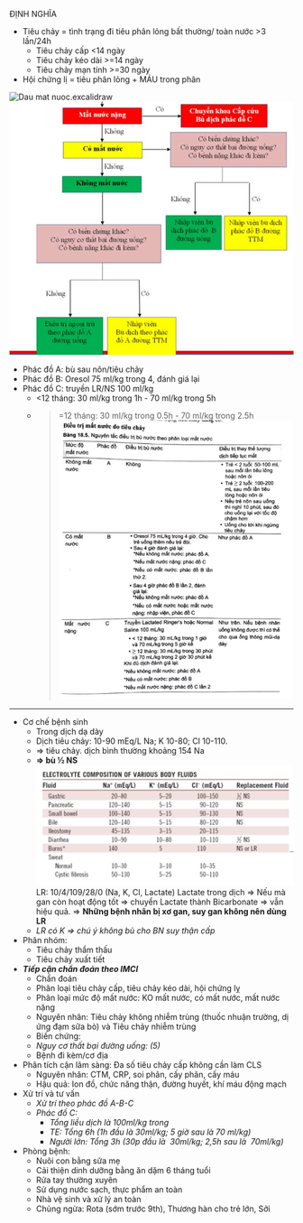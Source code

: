 ĐỊNH NGHĨA
- Tiêu chảy = tình trạng đi tiêu phân lỏng bất thường/ toàn nước >3 lần/24h
	- Tiêu chảy cấp <14 ngày
	- Tiêu chảy kéo dài >=14 ngày
	- Tiêu chảy mạn tính >=30 ngày
- Hội chứng lị = tiêu phân lỏng + MÁU trong phân

![Dau mat nuoc.excalidraw](../../../../../../200%20FILES/203%20Excalidraw/Dau%20mat%20nuoc.svg)
![So do xu tri Tieu chay cap.jpeg](../../../../../200%20Files/image/image/So%20do%20xu%20tri%20Tieu%20chay%20cap.jpeg)

- Phác đồ A: bù sau nôn/tiêu chảy
- Phác đồ B: Oresol 75 ml/kg trong 4, đánh giá lại
- Phác đồ C: truyền LR/NS 100 ml/kg
	- <12 tháng: 30 ml/kg trong 1h - 70 ml/kg trong 5h
	- >=12 tháng: 30 ml/kg trong 0.5h - 70 ml/kg trong 2.5h
![NHI_Dieu tri tieu chay cap mat nuoc.png](../../../../../200%20Files/image/NHI_Dieu%20tri%20tieu%20chay%20cap%20mat%20nuoc.png)
---
- Cơ chế bệnh sinh
	- Trong dịch dạ dày
	- Dịch tiêu chảy: 10-90 mEq/L Na; K 10-80; Cl 10-110.
	- => tiêu chảy. dịch bình thường khoảng 154 Na
	- **=> bù ½ NS**
![Buổi 9 - Hệ tiêu hóa (Nội-nhi)-1687419913210.jpeg](../../../../../200%20Files/image/image/Bu%E1%BB%95i%209%20-%20H%E1%BB%87%20ti%C3%AAu%20h%C3%B3a%20(N%E1%BB%99i-nhi)-1687419913210.jpeg)
	LR: 10/4/109/28/0 (Na, K, Cl, Lactate) Lactate trong dịch => Nếu mà gan còn hoạt động tốt => chuyển Lactate thành Bicarbonate => vẫn hiệu quả.
	=> **Những bệnh nhân bị xơ gan, suy gan không nên dùng LR**  
	- _LR có K => chú ý không bù cho BN suy thận cấp_
- Phân nhóm:
	- Tiêu chảy thẩm thấu
	- Tiêu chảy xuất tiết
- **_Tiếp cận chẩn đoán theo IMCI_**
	- Chẩn đoán
	- Phân loại tiêu chảy cấp, tiêu chảy kéo dài, hội chứng lỵ
	- Phân loại mức độ mất nước: KO mất nước, có mất nước, mất nước nặng
	- Nguyên nhân: Tiêu chảy không nhiễm trùng (thuốc nhuận trường, dị ứng đạm sữa bò) và Tiêu chảy nhiễm trùng
	- Biến chứng:
	- _Nguy cơ thất bại đường uống: (5)_
	- Bệnh đi kèm/cơ địa
- Phân tích cận lâm sàng: Đa số tiêu chảy cấp không cần làm CLS
	- Nguyên nhân: CTM, CRP, soi phân, cấy phân, cấy máu
	- Hậu quả: Ion đồ, chức năng thận, đường huyết, khí máu động mạch
- Xử trí và tư vấn
	- _Xử trí theo phác đồ A-B-C_
	- _Phác đồ C:_
		- _Tổng liều dịch là 100ml/kg trong_
		- _TE: Tổng 6h (1h đầu là 30ml/kg; 5 giờ sau là 70 ml/kg)_
		- _Người lớn: Tổng 3h (30p đầu là  30ml/kg; 2,5h sau là  70ml/kg)_
- Phòng bệnh:
	- Nuôi con bằng sữa mẹ
	- Cải thiện dinh dưỡng bằng ăn dặm 6 tháng tuổi
	- Rửa tay thường xuyên
	- Sử dụng nước sạch, thực phẩm an toàn
	- Nhà vệ sinh và xử lý an toàn
	- Chủng ngừa: Rota (sớm trước 9th), Thương hàn cho trẻ lớn, Sởi
